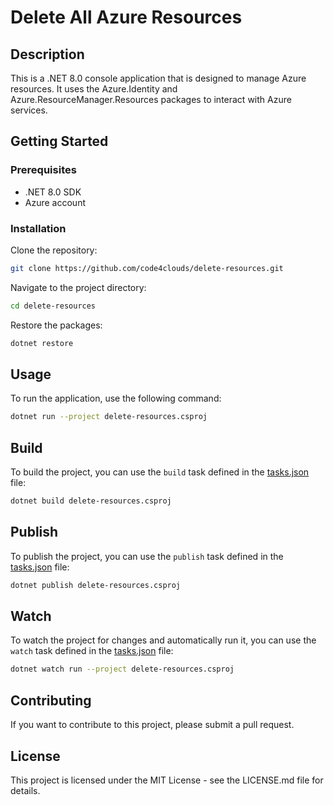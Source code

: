 # Delete All Azure Resources

## Description

This is a .NET 8.0 console application that is designed to manage Azure resources. It uses the Azure.Identity and Azure.ResourceManager.Resources packages to interact with Azure services.

## Getting Started

### Prerequisites

- .NET 8.0 SDK
- Azure account

### Installation

Clone the repository:

```sh
git clone https://github.com/code4clouds/delete-resources.git
```

Navigate to the project directory:

```sh
cd delete-resources
```

Restore the packages:

```sh
dotnet restore
```

## Usage

To run the application, use the following command:

```sh
dotnet run --project delete-resources.csproj
```

## Build

To build the project, you can use the `build` task defined in the [tasks.json](.vscode/tasks.json) file:

```sh
dotnet build delete-resources.csproj
```

## Publish

To publish the project, you can use the `publish` task defined in the [tasks.json](.vscode/tasks.json) file:

```sh
dotnet publish delete-resources.csproj
```

## Watch

To watch the project for changes and automatically run it, you can use the `watch` task defined in the [tasks.json](.vscode/tasks.json) file:

```sh
dotnet watch run --project delete-resources.csproj
```

## Contributing

If you want to contribute to this project, please submit a pull request.

## License

This project is licensed under the MIT License - see the LICENSE.md file for details.
